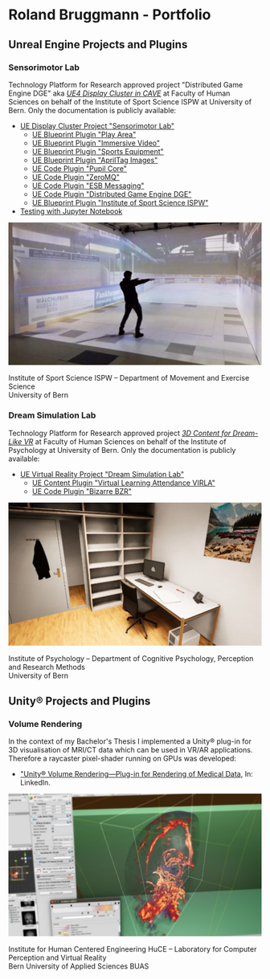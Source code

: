 # Roland Bruggmann - Portfolio

## Unreal Engine Projects and Plugins

### Sensorimotor Lab

Technology Platform for Research approved project "Distributed Game Engine DGE" aka [*UE4 Display Cluster in CAVE*](https://www.tpf.philhum.unibe.ch/portfolio/ue4DisplayCluster) at Faculty of Human Sciences on behalf of the Institute of Sport Science ISPW at University of Bern. Only the documentation is publicly available:

* [UE Display Cluster Project "Sensorimotor Lab"](SensorimotorLab)
  * [UE Blueprint Plugin "Play Area"](PlayArea)
  * [UE Blueprint Plugin "Immersive Video"](ImmersiveVideo)
  * [UE Blueprint Plugin "Sports Equipment"](SportsEquipment)
  * [UE Blueprint Plugin "AprilTag Images"](AprilTagImages)
  * [UE Code Plugin "Pupil Core"](Pupil)
  * [UE Code Plugin "ZeroMQ"](ZeroMQ)
  * [UE Code Plugin "ESB Messaging"](ESBMessaging)
  * [UE Code Plugin "Distributed Game Engine DGE"](DGE)
  * [UE Blueprint Plugin "Institute of Sport Science ISPW"](ISPW)
* [Testing with Jupyter Notebook](ISPW/Testing/)

![Teaser SensorimotorLab](TeaserSensorimotorLab.jpg "Teaser SensorimotorLab")

Institute of Sport Science ISPW – Department of Movement and Exercise Science
<br>University of Bern

### Dream Simulation Lab

Technology Platform for Research approved project [*3D Content for Dream-Like VR*](https://www.tpf.philhum.unibe.ch/portfolio/dreamLikeVR) at Faculty of Human Sciences on behalf of the Institute of Psychology at University of Bern. Only the documentation is publicly available:

* [UE Virtual Reality Project "Dream Simulation Lab"](DreamSimLab)
  * [UE Content Plugin "Virtual Learning Attendance VIRLA"](VIRLA)
  * [UE Code Plugin "Bizarre BZR"](BZR)

![Teaser DreamSimLab](TeaserDreamSimLab.jpg "Teaser DreamSimLab")

Institute of Psychology – Department of Cognitive Psychology, Perception and Research Methods
<br>University of Bern

## Unity® Projects and Plugins

### Volume Rendering

In the context of my Bachelor's Thesis I implemented a Unity® plug-in for 3D visualisation of MRI/CT data which can be used in VR/AR applications. Therefore a raycaster pixel-shader running on GPUs was developed:

* ["Unity® Volume Rendering—Plug-in for Rendering of Medical Data](https://www.linkedin.com/pulse/unity-volume-rendering-roland-bruggmann/), In: LinkedIn.

![Teaser VolumeRendering](TeaserVolumeRendering.jpg "Teaser VolumeRendering")

Institute for Human Centered Engineering HuCE – Laboratory for Computer Perception and Virtual Reality
<br>Bern University of Applied Sciences BUAS
